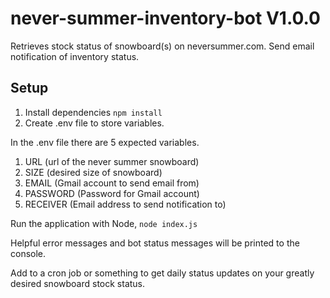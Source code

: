 # never-summer-inventory-bot V1.0.0
Retrieves stock status of snowboard(s) on neversummer.com. Send email notification of inventory status.

## Setup
1. Install dependencies `npm install`
2. Create .env file to store variables.

In the .env file there are 5 expected variables. 
  1. URL (url of the never summer snowboard)
  2. SIZE (desired size of snowboard)
  3. EMAIL (Gmail account to send email from)
  4. PASSWORD (Password for Gmail account)
  5. RECEIVER (Email address to send notification to)

Run the application with Node, `node index.js`

Helpful error messages and bot status messages will be printed to the console.

Add to a cron job or something to get daily status updates on your greatly desired snowboard stock status.
